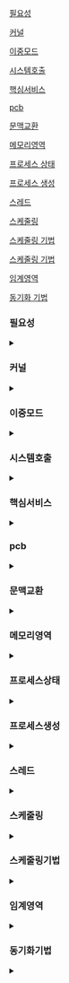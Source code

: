 [필요성](#필요성)

[커널](#커널)

[이중모드](#이중모드)

[시스템호출](#시스템호출)

[핵심서비스](#핵심서비스)

[pcb](#pcb)

[문맥교환](#문맥교환)

[메모리영역](#메모리영역)

[프로세스 상태](#프로세스상태)

[프로세스 생성](#프로세스생성)

[스레드](#스레드)

[스케줄링](#스케줄링)

[스케줄링 기법](#스케줄링기법)

[스케줄링 기법](#스케줄링기법)

[임계영역](#임계영역)

[동기화 기법](#동기화기법)




### 필요성
<details>
<summary></summary>

- 자원관리를 신경쓸 필요가 없다.
- 하드웨어를 조작하는 코드를 직접 작성할 필요가 없다.
- 문제해결의 실마리

</details>

### 커널
<details>
<summary></summary>

- 운영체제 핵심 서비스를 담당하는 부분
- UI는 커널에 속하지 않지만 운영체제에는 속한다.

</details>

### 이중모드
<details>
<summary></summary>

- CPU가 명령어를 실행하는 모드
- 사용자 모드 : 커널 영역 코드 실행 불가
- 커널 모드 : 운영체제의 서비스 제공

</details>

### 시스템호출
<details>
<summary></summary>

- 소프트웨어 인터럽트
- 커널 모드로 전환하여 실행하기 위해 호출

</details>

### 핵심서비스
<details>
<summary></summary>

- 프로세스 관리
- 자원 접근 및 할당
- 파일 시스템 관리

</details>

### pcb
<details>
<summary></summary>

- 프로세스를 관리하기 위한 자료구조
- 프로세스 생성 시 커널영역에 생성

</details>


### 문맥교환
<details>
<summary></summary>

- 다른 프로세스로 실행 순서 넘어갈때 정보 백업, 복구

</details>


### 메모리영역
<details>
<summary></summary>

- 코드
  - 실행할 수 있는 코드, 기게어
  - cpu가 실행할 명령어가 담김
  - read only
- 데이터
  - 프로그램이 실행되는 동안 유지할 데이터 저장
  - ex 전역 변수
- 힙
  - 사용자가 할당할 수 있는 공간
- 스택
  - 데이터가 일시적으로 저장되는 공간
  - 매개 변수, 지역변수 

</details>

### 프로세스상태
<details>
<summary></summary>

- 생성
- 준비 : CPU 할당 X
- 실행 : CPU 할당 O
- 대기 : 요청 사건 대기
- 종료 
  

</details>

### 프로세스생성
<details>
<summary></summary>

- fork
- 생성한 쪽 부모
- 만들어진 쪽 자식
- 계층구조

</details>


### 스레드
<details>
<summary></summary>

- CPU 제어의 흐름
- 실행 단위
- 프로세스 자원 공유

</details>

### 스케줄링
<details>
<summary></summary>

- 우선순위
- 스케줄링 큐
- 준비 큐 : CPU 사용
- 대기 큐 : 입출력 장치 사용

</details>

### 스케줄링기법
<details>
<summary></summary>

- 선입 선처리 : 준비 큐에 삽입된 순서대로, 비선점
- 최단 작업 우선 : CPU사용 시간이 짧은 프로세스부터 처리
- 라운드 로빈 : 선입 선처리 + 타임 슬라이스, 순서대로 정해진 시간만
- 최소 잔여 시간 우선 : 최단 작업 우선 + 라운드로빈
- 우선순위 : 우선순위 부여하여 높은 순서로 실행,기아현상,에이징
- 다단계 큐 : 우선순위별로 준비 큐를 여러 개 사용. 큐간 프로세스는 이동불가
- 다단계 피드백 큐 : 큐간의 이동 가능

</details>

### 임계영역
<details>
<summary></summary>

- 동시에 실행하면 문제가 발생하는 자원에 접근하는 코드영역
- 레이스 컨디션 : 임계영역에 동시에 접근하면 발생하는 상황 자원의 일관성 깨진다.

  임계영역 해결책
  - 상호배제
  - 진행
  - 유한대기

</details>

### 동기화기법
<details>
<summary></summary>

- 뮤텍스
- 세마포어
- 모니터

</details>
